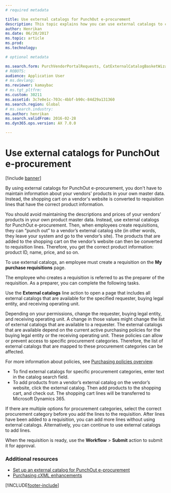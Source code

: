 ```yaml
---
# required metadata

title: Use external catalogs for PunchOut e-procurement
description: This topic explains how you can use external catalogs to create and submit requisitions.
author: Henrikan
ms.date: 06/20/2017
ms.topic: article
ms.prod: 
ms.technology: 

# optional metadata

ms.search.form: PurchVendorPortalRequests, CatExternalCatalogBasketWizard, CatExternalCatalogPunchoutDialog
# ROBOTS: 
audience: Application User
# ms.devlang: 
ms.reviewer: kamaybac
# ms.tgt_pltfrm: 
ms.custom: 30211
ms.assetid: 3c7e0e1c-703c-4bbf-b90c-84d29a131360
ms.search.region: Global
# ms.search.industry: 
ms.author: henrikan
ms.search.validFrom: 2016-02-28
ms.dyn365.ops.version: AX 7.0.0

---
```


# Use external catalogs for PunchOut e-procurement

[!include [banner](../includes/banner.md)]

By using external catalogs for PunchOut e-procurement, you don't have to maintain information about your vendors' products in your own master data. 
Instead, the shopping cart on a vendor's website is converted to requisition lines that have the correct product information. 

You should avoid maintaining the descriptions and prices of your vendors’ products in your own product master data. Instead, use external catalogs for PunchOut e-procurement. Then, when employees create requisitions, they can “punch out” to a vendor’s external catalog site (in other words, they leave your system and go to the vendor’s site). The products that are added to the shopping cart on the vendor’s website can then be converted to requisition lines. Therefore, you get the correct product information: product ID, name, price, and so on.

To use external catalogs, an employee must create a requisition on the **My purchase requisitions** page.

The employee who creates a requisition is referred to as the preparer of the requisition. As a preparer, you can complete the following tasks.

Use the **External catalogs** line action to open a page that includes all external catalogs that are available for the specified requester, buying legal entity, and receiving operating unit.

Depending on your permissions, change the requester, buying legal entity, and receiving operating unit. A change in those values might change the list of external catalogs that are available to a requester. The external catalogs that are available depend on the current active purchasing policies for the buying legal entity or the receiving operating unit. These policies can allow or prevent access to specific procurement categories. Therefore, the list of external catalogs that are mapped to these procurement categories can be affected.

For more information about policies, see [Purchasing policies overview](../procurement/purchase-policies.md).

- To find external catalogs for specific procurement categories, enter text in the catalog search field.
- To add products from a vendor’s external catalog on the vendor’s website, click the external catalog. Then add products to the shopping cart, and check out. The shopping cart lines will be transferred to Microsoft Dynamics 365.

If there are multiple options for procurement categories, select the correct procurement category before you add the lines to the requisition.
After lines have been added to a requisition, you can add more lines without using external catalogs. Alternatively, you can continue to use external catalogs to add lines.

When the requisition is ready, use the **Workflow** > **Submit** action to submit it for approval.

### Additional resources

- [Set up an external catalog for PunchOut e-procurement](set-up-external-catalog-for-punchout.md)
- [Purchasing cXML enhancements](purchasing-cxml-enhancements.md)

[!INCLUDE[footer-include](../../includes/footer-banner.md)]